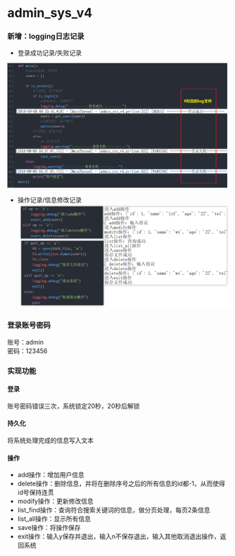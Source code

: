 # admin_sys_v4



### 新增：logging日志记录
* 登录成功记录/失败记录

<img width="500"  src="https://github.com/1LiMingming1/readme_add_pic/blob/master/1.png">

* 操作记录/信息修改记录
 ![Image text](https://github.com/1LiMingming1/readme_add_pic/blob/master/2.png)   


### 登录账号密码
账号：admin<br/>密码：123456



### 实现功能
#### 登录
账号密码错误三次，系统锁定20秒，20秒后解锁



#### 持久化
将系统处理完成的信息写入文本



#### 操作
* add操作：增加用户信息
* delete操作：删除信息，并将在删除序号之后的所有信息的id都-1，从而使得id号保持连贯
* modify操作：更新修改信息
* list_find操作：查询符合搜索关键词的信息，做分页处理，每页2条信息
* list_all操作：显示所有信息
* save操作：将操作保存
* exit操作：输入y保存并退出，输入n不保存退出，输入其他取消退出操作，返回系统

